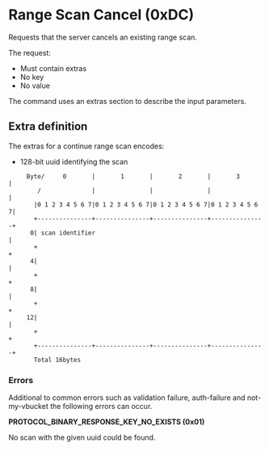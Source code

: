# Range Scan Cancel (0xDC)

Requests that the server cancels an existing range scan.

The request:
* Must contain extras
* No key
* No value

The command uses an extras section to describe the input parameters.

## Extra definition

The extras for a continue range scan encodes:

* 128-bit uuid identifying the scan

```
     Byte/     0       |       1       |       2       |       3       |
        /              |               |               |               |
       |0 1 2 3 4 5 6 7|0 1 2 3 4 5 6 7|0 1 2 3 4 5 6 7|0 1 2 3 4 5 6 7|
       +---------------+---------------+---------------+---------------+
      0| scan identifier                                               |
       +                                                               +
      4|                                                               |
       +                                                               +
      8|                                                               |
       +                                                               +
     12|                                                               |
       +                                                               +
       +---------------+---------------+---------------+---------------+
       Total 16bytes
```

### Errors

Additional to common errors such as validation failure, auth-failure and
not-my-vbucket the following errors can occur.

**PROTOCOL_BINARY_RESPONSE_KEY_NO_EXISTS (0x01)**

No scan with the given uuid could be found.